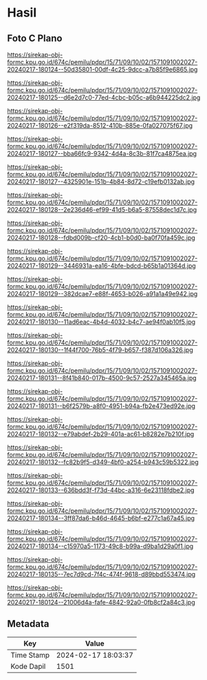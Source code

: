 # Hasil

## Foto C Plano

https://sirekap-obj-formc.kpu.go.id/674c/pemilu/pdpr/15/71/09/10/02/1571091002027-20240217-180124--50d35801-00df-4c25-9dcc-a7b85f9e6865.jpg

https://sirekap-obj-formc.kpu.go.id/674c/pemilu/pdpr/15/71/09/10/02/1571091002027-20240217-180125--d6e2d7c0-77ed-4cbc-b05c-a6b944225dc2.jpg

https://sirekap-obj-formc.kpu.go.id/674c/pemilu/pdpr/15/71/09/10/02/1571091002027-20240217-180126--e2f319da-8512-410b-885e-0fa027075f67.jpg

https://sirekap-obj-formc.kpu.go.id/674c/pemilu/pdpr/15/71/09/10/02/1571091002027-20240217-180127--bba66fc9-9342-4d4a-8c3b-81f7ca4875ea.jpg

https://sirekap-obj-formc.kpu.go.id/674c/pemilu/pdpr/15/71/09/10/02/1571091002027-20240217-180127--4325901e-151b-4b84-8d72-c19efb0132ab.jpg

https://sirekap-obj-formc.kpu.go.id/674c/pemilu/pdpr/15/71/09/10/02/1571091002027-20240217-180128--2e236d46-ef99-41d5-b6a5-87558dec1d7c.jpg

https://sirekap-obj-formc.kpu.go.id/674c/pemilu/pdpr/15/71/09/10/02/1571091002027-20240217-180128--fdbd009b-cf20-4cb1-b0d0-ba0f70fa459c.jpg

https://sirekap-obj-formc.kpu.go.id/674c/pemilu/pdpr/15/71/09/10/02/1571091002027-20240217-180129--3446931a-ea16-4bfe-bdcd-b65b1a01364d.jpg

https://sirekap-obj-formc.kpu.go.id/674c/pemilu/pdpr/15/71/09/10/02/1571091002027-20240217-180129--382dcae7-e88f-4653-b026-a91a1a49e942.jpg

https://sirekap-obj-formc.kpu.go.id/674c/pemilu/pdpr/15/71/09/10/02/1571091002027-20240217-180130--11ad6eac-4b4d-4032-b4c7-ae94f0ab10f5.jpg

https://sirekap-obj-formc.kpu.go.id/674c/pemilu/pdpr/15/71/09/10/02/1571091002027-20240217-180130--1f44f700-76b5-4f79-b657-f387d106a326.jpg

https://sirekap-obj-formc.kpu.go.id/674c/pemilu/pdpr/15/71/09/10/02/1571091002027-20240217-180131--8f41b840-017b-4500-9c57-2527a345465a.jpg

https://sirekap-obj-formc.kpu.go.id/674c/pemilu/pdpr/15/71/09/10/02/1571091002027-20240217-180131--b6f2579b-a8f0-4951-b94a-fb2e473ed92e.jpg

https://sirekap-obj-formc.kpu.go.id/674c/pemilu/pdpr/15/71/09/10/02/1571091002027-20240217-180132--e79abdef-2b29-401a-ac61-b8282e7b210f.jpg

https://sirekap-obj-formc.kpu.go.id/674c/pemilu/pdpr/15/71/09/10/02/1571091002027-20240217-180132--fc82b9f5-d349-4bf0-a254-b943c59b5322.jpg

https://sirekap-obj-formc.kpu.go.id/674c/pemilu/pdpr/15/71/09/10/02/1571091002027-20240217-180133--636bdd3f-f73d-44bc-a316-6e23118fdbe2.jpg

https://sirekap-obj-formc.kpu.go.id/674c/pemilu/pdpr/15/71/09/10/02/1571091002027-20240217-180134--3ff87da6-b46d-4645-b6bf-e277c1a67a45.jpg

https://sirekap-obj-formc.kpu.go.id/674c/pemilu/pdpr/15/71/09/10/02/1571091002027-20240217-180134--c15970a5-1173-49c8-b99a-d9ba1d29a0f1.jpg

https://sirekap-obj-formc.kpu.go.id/674c/pemilu/pdpr/15/71/09/10/02/1571091002027-20240217-180135--7ec7d9cd-7f4c-474f-9618-d89bbd553474.jpg

https://sirekap-obj-formc.kpu.go.id/674c/pemilu/pdpr/15/71/09/10/02/1571091002027-20240217-180124--21006d4a-fafe-4842-92a0-0fb8cf2a84c3.jpg


## Metadata

| Key        | Value               |
| ---------- | ------------------- |
| Time Stamp | 2024-02-17 18:03:37 |
| Kode Dapil | 1501                |



